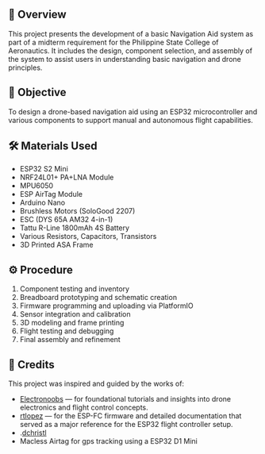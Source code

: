 ## 📌 Overview
This project presents the development of a basic Navigation Aid system as part of a midterm requirement for the Philippine State College of Aeronautics. It includes the design, component selection, and assembly of the system to assist users in understanding basic navigation and drone principles.

## 🎯 Objective
To design a drone-based navigation aid using an ESP32 microcontroller and various components to support manual and autonomous flight capabilities.

## 🛠 Materials Used
- ESP32 S2 Mini
- NRF24L01+ PA+LNA Module
- MPU6050
- ESP AirTag Module
- Arduino Nano
- Brushless Motors (SoloGood 2207)
- ESC (DYS 65A AM32 4-in-1)
- Tattu R-Line 1800mAh 4S Battery
- Various Resistors, Capacitors, Transistors
- 3D Printed ASA Frame

## ⚙️ Procedure
1. Component testing and inventory
2. Breadboard prototyping and schematic creation
3. Firmware programming and uploading via PlatformIO
4. Sensor integration and calibration
5. 3D modeling and frame printing
6. Flight testing and debugging
7. Final assembly and refinement
   
## 🙏 Credits

This project was inspired and guided by the works of:

- [Electronoobs](https://www.youtube.com/watch?v=aztm_8qGVfc) — for foundational tutorials and insights into drone electronics and flight control concepts.
- [rtlopez](https://github.com/rtlopez/esp-fc) — for the ESP-FC firmware and detailed documentation that served as a major reference for the ESP32 flight controller setup.
- .[dchristl](https://github.com/dchristl/macless-haystack)
- Macless Airtag for gps tracking using a ESP32 D1 Mini
